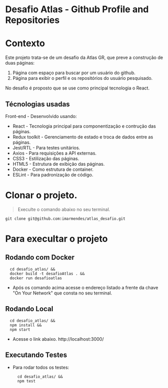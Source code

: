 # Desafio Atlas - Github Profile and Repositories

# Contexto
Este projeto trata-se de um desafio da Atlas GR, que preve a construção de duas páginas:
  1. Página com espaço para buscar por um usuário do github.
  2. Página para exibir o perfil e os repositórios do usuário pesquisado.

No desafio é proposto que se use como principal tecnologia o React.

## Técnologias usadas

Front-end - Desenvolvido usando: 
* React - Tecnologia principal para componentização e contrução das páginas.
* Redux toolkit - Gerenciamento de estado e troca de dados entre as páginas.
* Jest/RTL - Para testes unitários. 
* Axios - Para requisições a API externas.
* CSS3 - Estilização das páginas.
* HTML5 - Estrutura de exibição das páginas.
* Docker - Como estrutura de container.
* ESLint - Para padronização de código.

# Clonar o projeto.
> Execulte o comando abaixo no seu terminal.
```
git clone git@github.com:imarmendes/atlas_desafio.git

```

# Para execultar o projeto
## Rodando com Docker
  ```
    cd desafio_atlas/ &&
    docker build -t desafioAtlas . &&
    docker run desafioatlas
  ``` 
  - Após os comando acima acesse o endereço listado a frente da chave "On Your Network" que consta no seu terminal.
## Rodando Local
  ```
    cd desafio_atlas/ &&
    npm install &&
    npm start
  ``` 
* Acesse o link abaixo.
http://localhost:3000/



## Executando Testes

* Para rodar todos os testes:

  ```
    cd desafio_atlas/ &&
    npm test
  ```